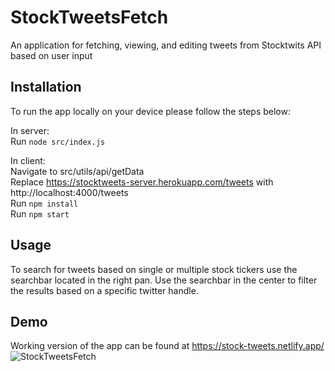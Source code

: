 # StockTweetsFetch

An application for fetching, viewing, and editing tweets from Stocktwits API based on user input

## Installation

To run the app locally on your device please follow the steps below:

In server:<br/>
Run ```node src/index.js```<br/>


In client:<br/>
Navigate to src/utils/api/getData <br/>
Replace https://stocktweets-server.herokuapp.com/tweets with http://localhost:4000/tweets<br/>
Run ```npm install``` <br/>
Run ```npm start```<br/>

## Usage

To search for tweets based on single or multiple stock tickers use the searchbar located in the right pan. Use the searchbar in the center to filter the results based on a specific twitter handle.


## Demo
Working version of the app can be found at https://stock-tweets.netlify.app/
![StockTweetsFetch](https://user-images.githubusercontent.com/22078200/82381564-6f82be80-99f8-11ea-9b21-80a1c442ce46.gif)

